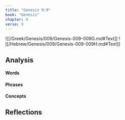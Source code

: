 ```yaml
---
title: "Genesis 9:9"
book: "Genesis"
chapter: 9
verse: 9
---
```

![[/Greek/Genesis/009/Genesis-009-009G.md#Text]]
![[/Hebrew/Genesis/009/Genesis-009-009H.md#Text]]

## Analysis

#### Words

#### Phrases

#### Concepts

## Reflections
